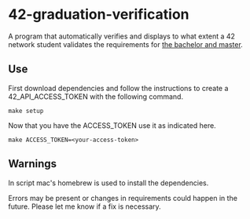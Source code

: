 # 42-graduation-verification
A program that automatically verifies and displays to what extent a 42 network student validates the requirements for [the bachelor and master](https://meta.intra.42.fr/articles/19-requirements).

## Use

First download dependencies and follow the instructions to create a 42_API_ACCESS_TOKEN with the following command.
```
make setup
```

Now that you have the ACCESS_TOKEN use it as indicated here.
```
make ACCESS_TOKEN=<your-access-token>
```

## Warnings
In script mac's homebrew is used to install the dependencies.

Errors may be present or changes in requirements could happen in the future. Please let me know if a fix is necessary.
